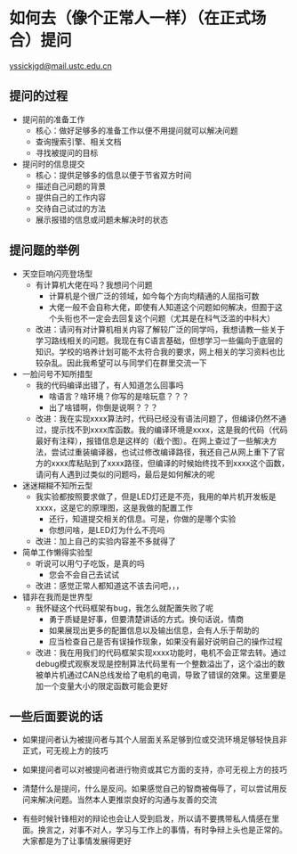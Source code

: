 # 如何去（像个正常人一样）（在正式场合）提问

yssickjgd@mail.ustc.edu.cn

## 提问的过程

-   提问前的准备工作
    -   核心：做好足够多的准备工作以便不用提问就可以解决问题
    -   查询搜索引擎、相关文档
    -   寻找被提问的目标
-   提问时的信息提交
    -   核心：提供足够多的信息以便于节省双方时间
    -   描述自己问题的背景
    -   提供自己的工作内容
    -   交待自己试过的方法
    -   展示报错的信息或问题未解决时的状态

## 提问题的举例

-   天空巨响闪亮登场型
    -   有计算机大佬在吗？我想问个问题
        -   计算机是个很广泛的领域，如今每个方向均精通的人屈指可数
        -   大佬一般不会自称大佬，即使有人知道这个问题如何解决，但囿于这个头衔也不一定会去回复这个问题（尤其是在科气泛滥的中科大）
    -   改进：请问有对计算机相关内容了解较广泛的同学吗，我想请教一些关于学习路线相关的问题。我现在有C语言基础，但想学习一些偏向于底层的知识。学校的培养计划可能不太符合我的要求，网上相关的学习资料也比较杂乱。因此我希望可以与同学们在群里交流一下
-   一脸问号不知所措型
    -   我的代码编译出错了，有人知道怎么回事吗
        -   啥语言？啥环境？你写的是啥玩意？？？
        -   出了啥错啊，你倒是说啊？？？
    -   改进：我在实现xxxx算法时，代码已经没有语法问题了，但编译仍然不通过，提示找不到xxxx库函数。我的编译环境是xxxx，这是我的代码（代码最好有注释），报错信息是这样的（截个图）。在网上查过了一些解决方法，尝试过重装编译器，也试过修改编译路径，我还自己从网上重下了官方的xxxx库粘贴到了xxxx路径，但编译的时候始终找不到xxxx这个函数，请问有人遇到过类似的问题吗，最后是如何解决的呢
-   迷迷糊糊不知所云型
    -   我实验都按照要求做了，但是LED灯还是不亮，我用的单片机开发板是xxxx，这是它的原理图，这是我做的配置工作
        -   还行，知道提交相关的信息。可是，你做的是哪个实验
        -   你想问啥，是LED灯为什么不亮吗
    -   改进：加上自己的实验内容差不多就得了
-   简单工作懒得实验型
    -   听说可以用勺子吃饭，是真的吗
        -   您会不会自己去试试
    -   改进：感觉正常人都知道这不该去问吧，，，
-   错非在我而是世界型
    -   我怀疑这个代码框架有bug，我怎么就配置失败了呢
        -   勇于质疑是好事，但要清楚讲话的方式。换句话说，情商
        -   如果展现出更多的配置信息以及输出信息，会有人乐于帮助的
        -   应当检查自己是否有误操作现象，如果没有最好说明自己的操作过程
    -   改进：我在用我们的代码框架实现xxxx功能时，电机不会正常去转。通过debug模式观察发现是控制算法代码里有一个整数溢出了，这个溢出的数被单片机通过CAN总线发给了电机的电调，导致了错误的效果。这里要是加一个变量大小的限定函数可能会更好

## 一些后面要说的话

-   如果提问者认为被提问者与其个人层面关系足够到位或交流环境足够轻快且非正式，可无视上方的技巧
-   如果提问者可以对被提问者进行物资或其它方面的支持，亦可无视上方的技巧

-   清楚什么是提问，什么是反问。如果感觉自己的智商被侮辱了，可以尝试用反问来解决问题。当然本人更推崇良好的沟通与友善的交流

-   有些时候针锋相对的辩论也会让人受到启发，所以请不要携带私人情感在里面。换言之，对事不对人，学习与工作上的事情，有时争辩上头也是正常的。大家都是为了让事情发展得更好